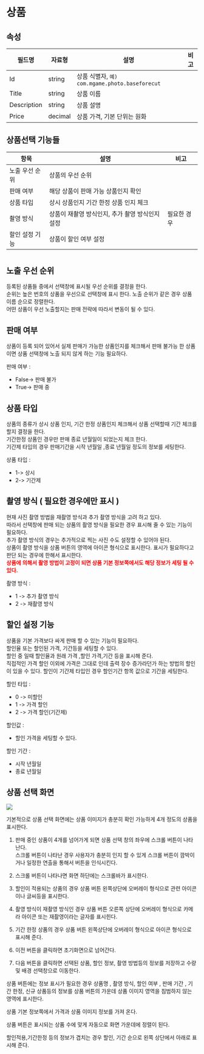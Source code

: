 # 상품 

## 속성

| 필드명 | 자료형 | 설명 | 비고 |
| ---------- | ---------- | ---------------------------------------- | ---------- |
| Id | string | 상품 식별자, ```예) com.mgame.photo.baseforecut``` | |
| Title | string | 상품 이름 |  |
| Description | string | 상품 설명 |  |
| Price | decimal | 상품 가격, 기본 단위는 원화 |  |


## 상품선택 기능들

| 항목 | 설명 | 비고 |
| ----------- | ----------- | ---------- |
| 노출 우선 순위 | 상품의 우선 순위 | |
| 판매 여부  | 해당 상품이 판매 가능 상품인지 확인 | |
| 상품 타입  | 상시 상품인지 기간 한정 상품 인지 체크 | |
| 촬영 방식  | 상품이 재촬영 방식인지, 추가 촬영 방식인지 설정 | 필요한 경우 |
| 할인 설정 기능 | 상품이 할인 여부 설정| |
#  
## 노출 우선 순위 
등록된 상품들 중에서 선택창에 표시될 우선 순위를 결정을 한다.   
  순위는 높은 번호의 상품을 우선으로 선택창에 표시 한다.
  노출 순위가 같은 경우 상품 이름 순으로 정렬한다.  
  어떤 상품이 우선 노출할지는 판매 전략에 따라서 변동이 될 수 있다.  
   
## 판매 여부 
상품이 등록 되어 있어서 실제 판매가 가능한 상품인지를 체크해서 판매 불가능 한 상품이면 상품 선택창에 노출 되지 않게 하는 기능 필요하다.  

판매 여부 :
*  False-> 판매 불가   
*  True-> 판매 중  

## 상품 타입 
상품의 종류가 상시 상품 인지, 기간 한정 상품인지 체크해서 상품 선택할때 기간 체크를 할지 결정을 한다.   
기간한정 상품인 경우만 판매 종료 년월일이 되었는지 체크 한다.   
기간제 타입의 경우 판매기간을 시작 년월일 ,종료 년월일 정도의 정보를 세팅한다. 

상품 타입 :  
* 1-> 상시  
* 2-> 기간제
 
## 촬영 방식  ( 필요한 경우에만 표시 )
 현재 사진 촬영 방법을 재촬영 방식과 추가 촬영 방식을 고려 하고 있다.  
  따라서 선택창에 판매 되는 상품의 촬영 방식을 필요한 경우 표시해 줄 수 있는 기능이 필요하다.  
  추가 촬영 방식의 경우는 추가적으로 찍는 사진 수도 설정할 수 있어야 된다.  
  상품이 촬영 방식을 상품 버튼의 영역에 아이콘 형식으로 표시한다. 표시가 필요하다고 판단 되는 경우에 한해서 표시한다.   
      <span style="color:red">**상품에 의해서 촬영 방법이 고정이 되면 상품 기본 정보쪽에서도 해당 정보가 세팅 될 수 있다.**</span>
    
촬영 방식 :
* 1 -> 추가 촬영 방식  
* 2 -> 재촬영 방식  

## 할인 설정 기능 
 상품을 기본 가격보다 싸게 판매 할 수 있는 기능이 필요하다.  
  할인율 또는 할인된 가격, 기간등을 세팅할 수 있다.  
  할인 중 일때 할인율과 원래 가격 ,할인 가격,기간 등을 표시해 준다.  
  직접적인 가격 할인 이외에 가격은 그대로 인데 출력 장수 증가라던가 하는 방법의 할인이 있을 수 있다. 
  할인이 기간제 타입인 경우 할인기간 항목 값으로 기간을 세팅한다. 
   
할인 타입 :  

  *  0 -> 미할인  
  *  1 -> 가격 할인
  *  2 -> 가격 할인(기간제)
  
할인값 : 
  * 할인 가격을 세팅할 수 있다.  

할인 기간 :  
  * 시작 년월일  
  * 종료 년월일 


## 상품 선택 화면


 <img src="image/SelectUI.png" >   
 

기본적으로 상품 선택 화면에는 상품 이미지가 충분히 확인 가능하게 4개 정도의 상품을 표시한다.  

1. 판매 중인 상품이 4개를 넘어가게 되면 상품 선택 창의 좌우에 스크롤 버튼이 나타난다.  
스크롤 버튼이 나타난 경우 사용자가 충분히 인지 할 수 있게 스크롤 버튼이 깜박이거나 일정한 연출을 통해서 버튼을 인식시킨다.  

2. 스크롤 버튼이 나타나면 화면 하단에는 스크롤바가 표시한다.

3. 할인이 적용되는 상품의 경우 상품 버튼 왼쪽상단에 오버레이 형식으로 관련 아이콘이나 글씨등을 표시한다.

4. 촬영 방식이 재촬영 방식인 경우 상품 버튼 오른쪽 상단에 오버레이 형식으로 카메라 아이콘 또는 재촬영이라는 글자를 표시힌다. 

5. 기간 한정 상품의 경우 상품 버튼 왼쪽상단에 오버레이 형식으로 아이콘 형식으로 표시해 준다. 

6. 이전 버튼을 클릭하면 초기화면으로 넘어간다. 

7. 다음 버튼을 클릭하면 선택된 상품, 할인 정보, 촬영 방법등의 정보를 저장하고 수량 및 배경 선택창으로 이동한다.

상품 버튼에는 정보 표시가 필요한 경우 상품명 , 촬영 방식, 할인 여부 , 판매 기간 , 기간 한정, 신규 상품등의 정보를 상품 버튼의 가운데 상품 이미지 영역을 침범하지 않는 영역에 표시한다.

상품 기본 정보쪽에서 가격과 상품 이미지 정보를 가져 온다. 

상품 버튼은 표시되는 상품 수에 맞게 자동으로 화면 가운데에 정렬이 된다. 

할인적용,기간한정 등의 정보가 겹치는 경우 할인, 기간 순으로 왼쪽 상단에서 아래로 표시해 준다.  